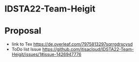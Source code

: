 # IDSTA22-Team-Heigit

# Proposal

- link to Tex https://de.overleaf.com/7975813297sqrrgdrscysd
- ToDo list Issue https://github.com/itisacloud/IDSTA22-Team-Heigit/issues/1#issue-1426947776
